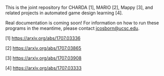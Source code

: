 This is the joint repository for CHARDA [1], MARIO [2], Mappy [3], and related projects in automated game design learning [4].

Real documentation is coming soon!  For information on how to run these programs in the meantime, please contact jcosborn@ucsc.edu.

[1] https://arxiv.org/abs/1707.03336

[2] https://arxiv.org/abs/1707.03865

[3] https://arxiv.org/abs/1707.03908

[4] https://arxiv.org/abs/1707.03333
